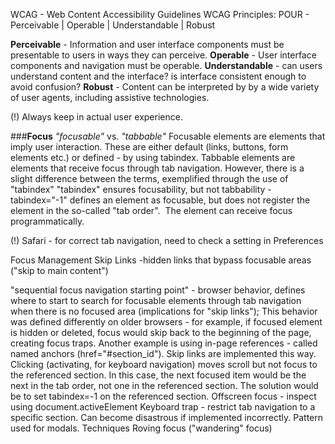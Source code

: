 WCAG - Web Content Accessibility Guidelines 
WCAG Principles: POUR - Perceivable | Operable | Understandable | Robust

**Perceivable** - Information and user interface components must be presentable to users in ways they can perceive.
**Operable** - User interface components and navigation must be operable.
**Understandable** - can users understand content and the interface? is interface consistent enough to avoid confusion?
**Robust** - Content can be interpreted by by a wide variety of user agents, including assistive technologies.

(!) Always keep in actual user experience.

###**Focus**
*"focusable"* vs. *"tabbable"*
Focusable elements are elements that imply user interaction. These are either default (links, buttons, form elements etc.) or defined - by using tabindex.
Tabbable elements are elements that receive focus through tab navigation.
However, there is a slight difference between the terms, exemplified through the use of "tabindex"
"tabindex" ensures focusability, but not tabbability - tabindex="-1" defines an element as focusable, but does not register the element in the so-called "tab order".  The element can receive focus programmatically.

(!) Safari - for correct tab navigation, need to check a setting in Preferences

Focus Management
Skip Links -hidden links that bypass focusable areas ("skip to main content")

"sequential focus navigation starting point" - browser behavior, defines where to start to search for focusable elements through tab navigation when there is no focused area (implications for "skip links");
This behavior was defined differently on older browsers - for example, if focused element is hidden or deleted, focus would skip back to the beginning of the page, creating focus traps.
Another example is using in-page references - called named anchors (href="#section_id"). Skip links are implemented this way. 
Clicking (activating, for keyboard navigation) moves scroll but not focus to the referenced section. In this case, the next focused item would be the next in the tab order, not one in the referenced section. The solution would be to set tabindex=-1 on the referenced section.
Offscreen focus - inspect using document.activeElement
Keyboard trap - restrict tab navigation to a specific section. Can become disastrous if implemented incorrectly. Pattern used for modals.
Techniques
Roving focus ("wandering" focus) 